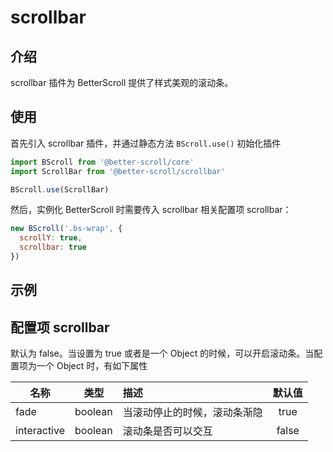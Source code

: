 # scrollbar

## 介绍

  scrollbar 插件为 BetterScroll 提供了样式美观的滚动条。

## 使用

首先引入 scrollbar 插件，并通过静态方法 `BScroll.use()` 初始化插件

```js
import BScroll from '@better-scroll/core'
import ScrollBar from '@better-scroll/scrollbar'

BScroll.use(ScrollBar)
```

然后，实例化 BetterScroll 时需要传入 scrollbar 相关配置项 scrollbar：

```js
new BScroll('.bs-wrap', {
  scrollY: true,
  scrollbar: true
})
```
## 示例

<demo qrcode-url="scrollbar/default">
  <template slot="code-template">
    <<< @/examples/vue/components/scrollbar/default.vue?template
  </template>
  <template slot="code-script">
    <<< @/examples/vue/components/scrollbar/default.vue?script
  </template>
  <template slot="code-style">
    <<< @/examples/vue/components/scrollbar/default.vue?style
  </template>
  <scrollbar-default slot="demo"></scrollbar-default>
</demo>

## 配置项 scrollbar

默认为 false。当设置为 true 或者是一个 Object 的时候，可以开启滚动条。当配置项为一个 Object 时，有如下属性

|名称|类型|描述|默认值|
|----------|:-----:|:-----------|:--------:|
| fade | boolean | 当滚动停止的时候，滚动条渐隐 | true |
| interactive | boolean | 滚动条是否可以交互 | false |
